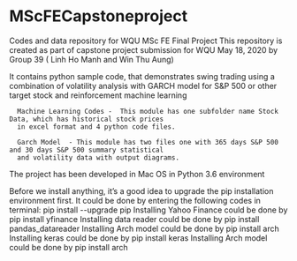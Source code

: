# MScFECapstoneproject
Codes and data repository for WQU  MSc FE Final Project
This repository is created as part of capstone project submission for WQU May 18, 2020 by Group 39 ( Linh Ho Manh and Win Thu Aung)

It contains python sample code, that demonstrates swing trading using a combination of volatility analysis with GARCH model for S&P 500 or other target stock and reinforcement machine learning
                                                            
      Machine Learning Codes -  This module has one subfolder name Stock Data, which has historical stock prices 
      in excel format and 4 python code files.
      
      Garch Model  - This module has two files one with 365 days S&P 500 and 30 days S&P 500 summary statistical
      and volatility data with output diagrams. 
      
The project has been developed in Mac OS in Python 3.6 environment

Before we install anything, it’s a good idea to upgrade the pip installation environment first. It could be done by entering the following codes in terminal:
         pip install --upgrade pip
Installing Yahoo Finance could be done by
         pip install yfinance
Installing data reader could be done by 
         pip install pandas_datareader
Installing Arch model could be done by 
         pip install arch
Installing keras could be done by 
         pip install keras
Installing Arch model could be done by 
         pip install arch         
